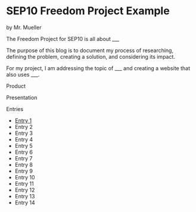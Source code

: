 # SEP10 Freedom Project Example
by Mr. Mueller

The Freedom Project for SEP10 is all about ___

The purpose of this blog is to document my process of researching, defining the problem, creating a solution, and considering its impact.

For my project, I am addressing the topic of ___ and creating a website that also uses ___.

Product

Presentation

Entries
* [Entry 1](entries/entry01.md)
* Entry 2
* Entry 3
* Entry 4
* Entry 5
* Entry 6
* Entry 7
* Entry 8
* Entry 9
* Entry 10
* Entry 11
* Entry 12
* Entry 13
* Entry 14
